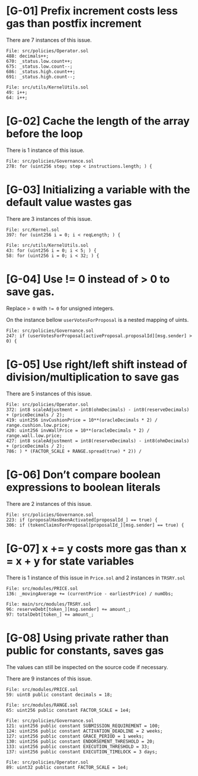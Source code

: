 # [G-01] Prefix increment costs less gas than postfix increment

There are 7 instances of this issue.

```
File: src/policies/Operator.sol
488: decimals++;
670: _status.low.count++;
675: _status.low.count--;
686: _status.high.count++;
691: _status.high.count--;
```

```
File: src/utils/KernelUtils.sol
49: i++;
64: i++;
```

# [G-02] Cache the length of the array before the loop

There is 1 instance of this issue.

```
File: src/policies/Governance.sol
278: for (uint256 step; step < instructions.length; ) {
```

# [G-03] Initializing a variable with the default value wastes gas

There are 3 instances of this issue.

```
File: src/Kernel.sol
397: for (uint256 i = 0; i < reqLength; ) {
```

```
File: src/utils/KernelUtils.sol
43: for (uint256 i = 0; i < 5; ) {
58: for (uint256 i = 0; i < 32; ) {
```

# [G-04] Use != 0 instead of > 0 to save gas.

Replace `> 0` with `!= 0` for unsigned integers.

On the instance bellow `userVotesForProposal` is a nested mapping of uints.

```
File: src/policies/Governance.sol
247: if (userVotesForProposal[activeProposal.proposalId][msg.sender] > 0) {
```

# [G-05] Use right/left shift instead of division/multiplication to save gas

There are 5 instances of this issue.

```
File: src/policies/Operator.sol
372: int8 scaleAdjustment = int8(ohmDecimals) - int8(reserveDecimals) + (priceDecimals / 2);
419: uint256 invCushionPrice = 10**(oracleDecimals * 2) / range.cushion.low.price;
420: uint256 invWallPrice = 10**(oracleDecimals * 2) / range.wall.low.price;
427: int8 scaleAdjustment = int8(reserveDecimals) - int8(ohmDecimals) + (priceDecimals / 2);
786: ) * (FACTOR_SCALE + RANGE.spread(true) * 2)) /
```

# [G-06] Don’t compare boolean expressions to boolean literals

There are 2 instances of this issue.

```
File: src/policies/Governance.sol
223: if (proposalHasBeenActivated[proposalId_] == true) {
306: if (tokenClaimsForProposal[proposalId_][msg.sender] == true) {
```

# [G-07] x += y costs more gas than x = x + y for state variables

There is 1 instance of this issue in `Price.sol` and 2 instances in `TRSRY.sol`

```
File: src/modules/PRICE.sol
136: _movingAverage += (currentPrice - earliestPrice) / numObs;
```

```
File: main/src/modules/TRSRY.sol
96: reserveDebt[token_][msg.sender] += amount_;
97: totalDebt[token_] += amount_;
```

# [G-08] Using private rather than public for constants, saves gas

The values can still be inspected on the source code if necessary.

There are 9 instances of this issue.

```
File: src/modules/PRICE.sol
59: uint8 public constant decimals = 18;
```

```
File: src/modules/RANGE.sol
65: uint256 public constant FACTOR_SCALE = 1e4;
```

```
File: src/policies/Governance.sol
121: uint256 public constant SUBMISSION_REQUIREMENT = 100;
124: uint256 public constant ACTIVATION_DEADLINE = 2 weeks;
127: uint256 public constant GRACE_PERIOD = 1 weeks;
130: uint256 public constant ENDORSEMENT_THRESHOLD = 20;
133: uint256 public constant EXECUTION_THRESHOLD = 33;
137: uint256 public constant EXECUTION_TIMELOCK = 3 days;
```

```
File: src/policies/Operator.sol
89: uint32 public constant FACTOR_SCALE = 1e4;
```

